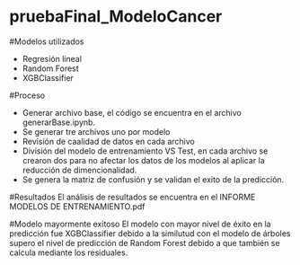 # pruebaFinal_ModeloCancer
#Modelos utilizados
- Regresión lineal
- Random Forest
- XGBClassifier

#Proceso
- Generar archivo base, el código se encuentra en el archivo generarBase.ipynb.
- Se generar tre archivos uno por modelo
- Revisión de caalidad de datos en cada archivo
- División del modelo de entrenamiento VS Test, en cada archivo se crearon dos para no afectar los datos de los modelos al aplicar la reducción de dimencionalidad.
- Se genera la matriz de confusión y se validan el exito de la predicción.

#Resultados
El análisis de resultados se encuentra en el INFORME MODELOS DE ENTRENAMIENTO.pdf

#Modelo mayormente exitoso 
El modelo con mayor nivel de éxito en la predicción fue XGBClassifier debido a la similutud con el modelo de árboles supero el nivel de predicción de Random Forest debido a que también se calcula mediante los residuales.

